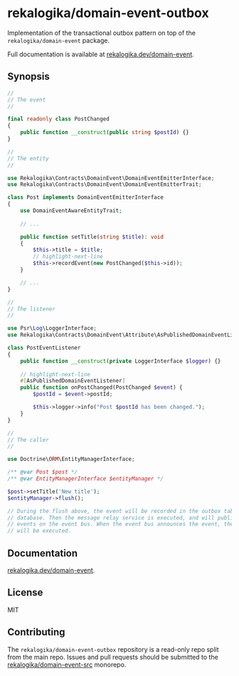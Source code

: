 # rekalogika/domain-event-outbox

Implementation of the transactional outbox pattern on top of the
`rekalogika/domain-event` package.

Full documentation is available at
[rekalogika.dev/domain-event](https://rekalogika.dev/domain-event).

## Synopsis

```php
//
// The event
//

final readonly class PostChanged
{
    public function __construct(public string $postId) {}
}

//
// The entity
//

use Rekalogika\Contracts\DomainEvent\DomainEventEmitterInterface;
use Rekalogika\Contracts\DomainEvent\DomainEventEmitterTrait;

class Post implements DomainEventEmitterInterface
{
    use DomainEventAwareEntityTrait;
    
    // ...

    public function setTitle(string $title): void
    {
        $this->title = $title;
        // highlight-next-line
        $this->recordEvent(new PostChanged($this->id));
    }

    // ...
}

//
// The listener
//

use Psr\Log\LoggerInterface;
use Rekalogika\Contracts\DomainEvent\Attribute\AsPublishedDomainEventListener;

class PostEventListener
{
    public function __construct(private LoggerInterface $logger) {}
    
    // highlight-next-line
    #[AsPublishedDomainEventListener]
    public function onPostChanged(PostChanged $event) {
        $postId = $event->postId;

        $this->logger->info("Post $postId has been changed.");
    }
}

//
// The caller
//

use Doctrine\ORM\EntityManagerInterface;

/** @var Post $post */
/** @var EntityManagerInterface $entityManager */

$post->setTitle('New title');
$entityManager->flush();

// During the flush above, the event will be recorded in the outbox table in the
// database. Then the message relay service is executed, and will publish the
// events on the event bus. When the event bus announces the event, the listener
// will be executed.
```

## Documentation

[rekalogika.dev/domain-event](https://rekalogika.dev/domain-event).

## License

MIT

## Contributing

The `rekalogika/domain-event-outbox` repository is a read-only repo split from
the main repo. Issues and pull requests should be submitted to the
[rekalogika/domain-event-src](https://github.com/rekalogika/domain-event-src)
monorepo.
